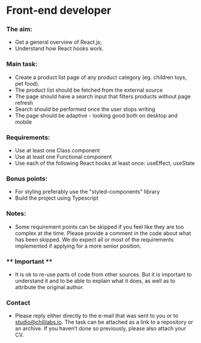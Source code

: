 # Front-end developer

### The aim:
- Get a general overview of React.js;
- Understand how React hooks work.

### Main task:
- Create a product list page of any product category (eg. children toys, pet food).
- The product list should be fetched from the external source
- The page should have a search input that filters products without page refresh
- Search should be performed once the user stops writing
- The page should be adaptive - looking good both on desktop and mobile

### Requirements:
- Use at least one Class component
- Use at least one Functional component
- Use each of the following React hooks at least once: useEffect, useState

### Bonus points:
- For styling preferably use the "styled-components" library
- Build the project using Typescript

### Notes:
- Some requirement points can be skipped if you feel like they are too complex at the time. Please provide a comment in the code about what has been skipped. We do expect all or most of the requirements implemented if applying for a more senior position.

### ** Important **
- It is ok to re-use parts of code from other sources. But it is important to understand it and to be able to explain what it does, as well as to attribute the original author.

### Contact
- Please reply either directly to the e-mail that was sent to you or to studio@chililabs.io. The task can be attached as a link to a repository or an archive. If you haven’t done so previously, please also attach your CV.
